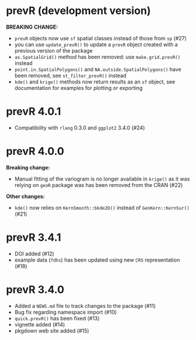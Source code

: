 # prevR (development version)

**BREAKING CHANGE:**

* `prevR` objects now use `sf` spatial classes instead of those from `sp` (#27)
* you can use `update_prevR()` to update a `prevR` object created with a
  previous version of the package
* `as.SpatialGrid()` method has been removed: use `make.grid.prevR()` instead
* `point.in.SpatialPolygons()` and `NA.outside.SpatialPolygons()` have been
  removed, see `st_filter_prevR()` instead
* `kde()` and `krige()` methods now return results as an `sf` object, see
  documentation for examples for plotting or exporting

# prevR 4.0.1

* Compatibility with `rlang` 0.3.0 and `ggplot2` 3.4.0 (#24)

# prevR 4.0.0

**Breaking change:**

* Manual fitting of the variogram is no longer available in `krige()` as
  it was relying on `geoR` package was has been removed from the CRAN (#22)

**Other changes:**

* `kde()` now relies on `KernSmooth::bkde2D()` instead of 
  `GenKern::KernSur()` (#21)

# prevR 3.4.1

* DOI added (#12)
* example data (`fdhs`) has been updated using new `CRS` 
  representation (#18)

# prevR 3.4.0

* Added a `NEWS.md` file to track changes to the package (#11)
* Bug fix regarding namespace import (#10)
* `quick.prevR()` has been fixed (#13)
* vignette added (#14)
* pkgdown web site added (#15)

